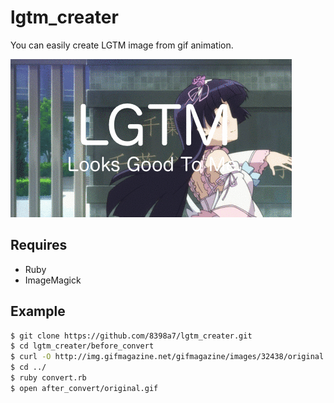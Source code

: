# lgtm_creater
You can easily create LGTM image from gif animation.

![](https://github.com/8398a7/lgtm_creater/blob/master/example.gif?raw=true)

## Requires

- Ruby
- ImageMagick

## Example

```sh
$ git clone https://github.com/8398a7/lgtm_creater.git
$ cd lgtm_creater/before_convert
$ curl -O http://img.gifmagazine.net/gifmagazine/images/32438/original.gif
$ cd ../
$ ruby convert.rb
$ open after_convert/original.gif
```
